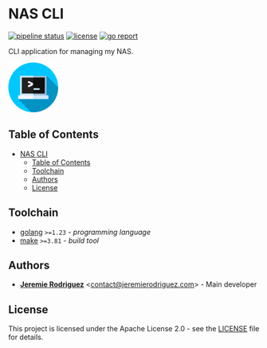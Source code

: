 # NAS CLI

[![pipeline status](https://github.com/jeremiergz/nas-cli/workflows/Build%20&%20Test%20&%20Release/badge.svg?branch=main)](https://github.com/jeremiergz/nas-cli/actions)
[![license](https://img.shields.io/badge/license-Apache--2.0-blue.svg)](https://github.com/jeremiergz/nas-cli/blob/main/LICENSE)
[![go report](https://goreportcard.com/badge/github.com/jeremiergz/nas-cli)](https://goreportcard.com/report/github.com/jeremiergz/nas-cli)

CLI application for managing my NAS.

<img alt="logo" src="https://github.com/jeremiergz/nas-cli/blob/main/logo.png?raw=true" width="100" />

## Table of Contents

- [NAS CLI](#nas-cli)
  - [Table of Contents](#table-of-contents)
  - [Toolchain](#toolchain)
  - [Authors](#authors)
  - [License](#license)

## Toolchain

- [golang](https://go.dev) `>=1.23` - _programming language_
- [make](https://www.gnu.org/software/make) `>=3.81` - _build tool_

## Authors

- [**Jeremie Rodriguez**](https://github.com/jeremiergz) &lt;[contact@jeremierodriguez.com](mailto:contact@jeremierodriguez.com)&gt; - Main developer

## License

This project is licensed under the Apache License 2.0 - see the [LICENSE](https://github.com/jeremiergz/nas-cli/blob/main/LICENSE) file for details.
